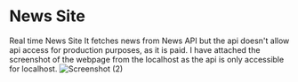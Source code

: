 #  News Site 
 Real time News Site 
 It fetches news from News API but the api doesn't allow api access for production purposes, as it is paid.
 I have attached the screenshot of the webpage from the localhost as the api is only accessible for localhost.
![Screenshot (2)](https://github.com/user-attachments/assets/7cadc3b9-e677-45d1-8e07-467bca33d8b6)
